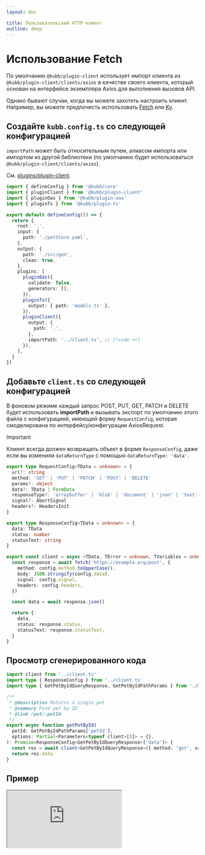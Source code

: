 ```yaml
---
layout: doc

title: Пользовательский HTTP-клиент
outline: deep
---
```


# Использование Fetch <a href="/plugins/plugin-client"><Badge type="info" text="@kubb/plugin-client" /></a>
По умолчанию `@kubb/plugin-client` использует импорт клиента из `@kubb/plugin-client/clients/axios` в качестве своего клиента, который основан на интерфейсе экземпляра Axios для выполнения вызовов API.

Однако бывают случаи, когда вы можете захотеть настроить клиент. Например, вы можете предпочесть использовать [Fetch](https://developer.mozilla.org/en-US/docs/Web/API/Fetch_API/Using_Fetch) или [Ky](https://github.com/sindresorhus/ky).

## Создайте `kubb.config.ts` со следующей конфигурацией
`importPath` может быть относительным путем, алиасом импорта или импортом из другой библиотеки (по умолчанию будет использоваться `@kubb/plugin-client/clients/axios`).

См. [plugins/plugin-client](/plugins/plugin-client/#client).
```typescript twoslash
import { defineConfig } from '@kubb/core'
import { pluginClient } from '@kubb/plugin-client'
import { pluginOas } from '@kubb/plugin-oas'
import { pluginTs } from '@kubb/plugin-ts'

export default defineConfig(() => {
  return {
    root: '.',
    input: {
      path: './petStore.yaml',
    },
    output: {
      path: './src/gen',
      clean: true,
    },
    plugins: [
      pluginOas({
        validate: false,
        generators: [],
      }),
      pluginTs({
        output: { path: 'models.ts' },
      }),
      pluginClient({
        output: {
          path: '.',
        },
        importPath: '../client.ts', // [!code ++]
      }),
    ],
  }
})

```

## Добавьте `client.ts` со следующей конфигурацией
В фоновом режиме каждый запрос POST, PUT, GET, PATCH и DELETE будет использовать **importPath** и вызывать экспорт по умолчанию этого файла с конфигурацией, имеющей форму `RequestConfig`, которая смоделирована по интерфейсу/конфигурации AxiosRequest.

> [!IMPORTANT]
> Клиент всегда должен возвращать объект в форме `ResponseConfig`, даже если вы изменили `dataReturnType` с помощью `dataReturnType: 'data'`.

```typescript client.ts
export type RequestConfig<TData = unknown> = {
  url?: string
  method: 'GET' | 'PUT' | 'PATCH' | 'POST' | 'DELETE'
  params?: object
  data?: TData | FormData
  responseType?: 'arraybuffer' | 'blob' | 'document' | 'json' | 'text' | 'stream'
  signal?: AbortSignal
  headers?: HeadersInit
}

export type ResponseConfig<TData = unknown> = {
  data: TData
  status: number
  statusText: string
}

export const client = async <TData, TError = unknown, TVariables = unknown>(config: RequestConfig<TVariables>): Promise<ResponseConfig<TData>> => {
  const response = await fetch('https://example.org/post', {
    method: config.method.toUpperCase(),
    body: JSON.stringify(config.data),
    signal: config.signal,
    headers: config.headers,
  })

  const data = await response.json()

  return {
    data,
    status: response.status,
    statusText: response.statusText,
  }
}
```

## Просмотр сгенерированного кода
```typescript
import client from '../client.ts'
import type { ResponseConfig } from '../client.ts'
import type { GetPetByIdQueryResponse, GetPetByIdPathParams } from './models.ts'

/**
 * @description Returns a single pet
 * @summary Find pet by ID
 * @link /pet/:petId
 */
export async function getPetById(
  petId: GetPetByIdPathParams['petId'],
  options: Partial<Parameters<typeof client>[0]> = {},
): Promise<ResponseConfig<GetPetByIdQueryResponse>['data']> {
  const res = await client<GetPetByIdQueryResponse>({ method: 'get', url: `/pet/${petId}`, ...options })
  return res.data
}

```


## Пример
<iframe
src="https://codesandbox.io/embed/github/kubb-labs/kubb/tree/main/examples/fetch?fontsize=14&module=%2Fsrc%2Fgen%2Fmodels%2FPerson.ts&theme=dark&view=editor"
:style="{
width: '100%',
height: '700px',
border: 0,
borderRadius: '4px',
overflow: 'hidden'
}"
title="Client"
allow="accelerometer; ambient-light-sensor; camera; encrypted-media; geolocation; gyroscope; hid; microphone; midi; payment; usb; vr; xr-spatial-tracking"
sandbox="allow-forms allow-modals allow-popups allow-presentation allow-same-origin allow-scripts"
/>
